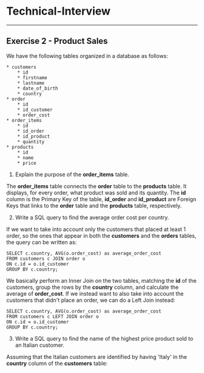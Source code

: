 # Technical-Interview

-----------------------------------
## Exercise 2 - Product Sales

We have the following tables organized in a database as follows:

    * customers
        * id
        * firstname
        * lastname
        * date_of_birth
        * country
    * order 
        * id
        * id_customer
        * order_cost
    * order_items
        * id
        * id_order
        * id_product
        * quantity
    * products
        * id
        * name
        * price

1. Explain the purpose of the **order_items** table.

The **order_items** table connects the **order** table to the **products** table. It displays, for every order, what product was sold and its quantity. The **id** column is the Primary Key of the table, **id_order** and **id_product** are Foreign Keys that links to the **order** table and the **products** table, respectively.

2. Write a SQL query to find the average order cost per country.

If we want to take into account only the customers that placed at least 1 order, so the ones that appear in both the **customers** and the **orders** tables, the query can be written as:

```
SELECT c.country, AVG(o.order_cost) as average_order_cost
FROM customers c JOIN order o
ON c.id = o.id_customer
GROUP BY c.country;
```

We basically perform an Inner Join on the two tables, matching the **id** of the customers, group the rows by the **country** column, and calculate the average of **order_cost**. 
If we instead want to also take into account the customers that didn't place an order, we can do a Left Join instead:

```
SELECT c.country, AVG(o.order_cost) as average_order_cost
FROM customers c LEFT JOIN order o
ON c.id = o.id_customer
GROUP BY c.country;
```

3. Write a SQL query to find the name of the highest price product sold to an Italian customer.

Assuming that the Italian customers are identified by having 'Italy' in the **country** column of the **customers** table:

```

```